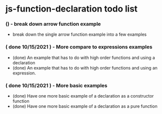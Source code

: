 # js-function-declaration todo list

### () - break down arrow function example
* break down the single arrow function example into a few examples

### ( done 10/15/2021 ) - More compare to expressions examples
* (done) An example that has to do with high order functions and using a declaration
* (done) An example that has to do with high order functions and using an expression.

### ( done 10/15/2021 ) - More basic examples
* (done) Have one more basic example of a declaration as a constructor function
* (done) Have one more basic example of a declaration as a pure function


